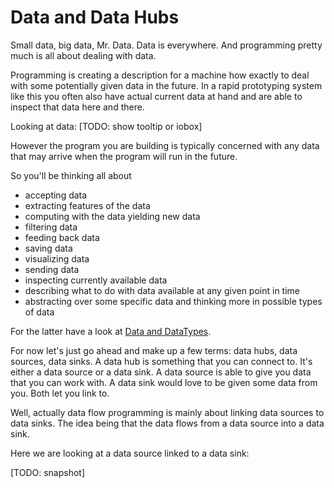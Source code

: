 # Data and Data Hubs

Small data, big data, Mr. Data.
Data is everywhere. And programming pretty much is all about dealing with data. 

Programming is creating a description for a machine how exactly to deal with some potentially given data in the future. 
In a rapid prototyping system like this you often also have actual current data at hand and are able to inspect that data here and there. 

Looking at data:
[TODO: show tooltip or iobox]

However the program you are building is typically concerned with any data that may arrive when the program will run in the future.

So you'll be thinking all about
* accepting data
* extracting features of the data
* computing with the data yielding new data
* filtering data
* feeding back data
* saving data
* visualizing data
* sending data
* inspecting currently available data
* describing what to do with data available at any given point in time 
* abstracting over some specific data and thinking more in possible types of data

For the latter have a look at [Data and DataTypes](data.md).

For now let's just go ahead and make up a few terms: data hubs, data sources, data sinks.
A data hub is something that you can connect to. It's either a data source or a data sink. 
A data source is able to give you data that you can work with. A data sink would love to be given some data from you. 
Both let you link to. 

Well, actually data flow programming is mainly about linking data sources to data sinks. The idea being that the data flows from a data source into a data sink.

Here we are looking at a data source linked to a data sink:

[TODO: snapshot]